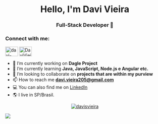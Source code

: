<h1 align="center">Hello, I'm Davi Vieira</h1>
<h3 align="center">Full-Stack Developer 🚀</h3>



<h3 align="left">Connect with me:</h3>
<p align="left">
<a href="https://linkedin.com/in/davi-vieira-4a8280161" target="blank"><img align="center" src="https://cdn.jsdelivr.net/npm/simple-icons@3.0.1/icons/linkedin.svg" alt="davi-vieira-4a8280161" height="30" width="40" /></a>
<a href="https://discord.gg/DaviVieira#0092" target="blank"><img align="center" src="https://cdn.jsdelivr.net/npm/simple-icons@3.0.1/icons/discord.svg" alt="DaviVieira#0092" height="30" width="40" /></a>
</p>


- 🔭 I’m currently working on **Dagle Project**
- 🌱 I’m currently learning **Java, JavaScript, Node.js e Angular etc.**
- 👯 I’m looking to collaborate on **projects that are within my purview**
- 📫 How to reach me **davi.vieira205@gmail.com**
- 💻 You can also find me on [LinkedIn](https://www.linkedin.com/in/davi-vieira-4a8280161/)
- 🌎 I live in SP/Brasil.

<p align="center">
<a align="center" href="https://github.com/anuraghazra/github-readme-stats">
<img align="center" src="https://github-readme-stats.vercel.app/api/top-langs?username=davisvieira&show_icons=true&theme=dark&title_color=ff0000&text_color=ffffff&bg_color=000000&locale=en&layout=compact" alt="davisvieira" alt="davisvieira" alt = "davisvieira" />


      
![](https://64.media.tumblr.com/6a40ca55349006aab9ab19ee3798003c/tumblr_pizwntD9XQ1ujzdmf_1280.png)
</p>

